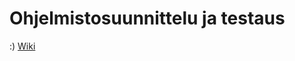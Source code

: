 # Ohjelmistosuunnittelu ja testaus
:)
[Wiki](https://github.com/K2381/Ohjelmistosuunnittelu-ja-testaus/wiki)
